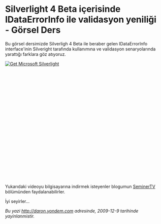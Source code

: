 # Silverlight 4 Beta içerisinde IDataErrorInfo ile validasyon yeniliği - Görsel Ders
Bu görsel dersimizde Silverligh 4 Beta ile beraber gelen IDataErrorInfo
interface'inin Silveright tarafında kullanımına ve validasyon
senaryolarında yarattığı farklara göz atıyoruz.

<div style="width:512px;height:384px;">

[![Get Microsoft
Silverlight](http://go2.microsoft.com/fwlink/?LinkId=108181)](http://go2.microsoft.com/fwlink/?LinkID=124807)

</div>

Yukarıdaki videoyu bilgisayarına indirmek isteyenler blogumun
[SeminerTV](http://daron.yondem.com/tr/formatpage.aspx?path=seminertv.format.html#GorselDersler)
bölümünden faydalanabilirler.

İyi seyirler...



*Bu yazi http://daron.yondem.com adresinde, 2009-12-9 tarihinde yayinlanmistir.*
